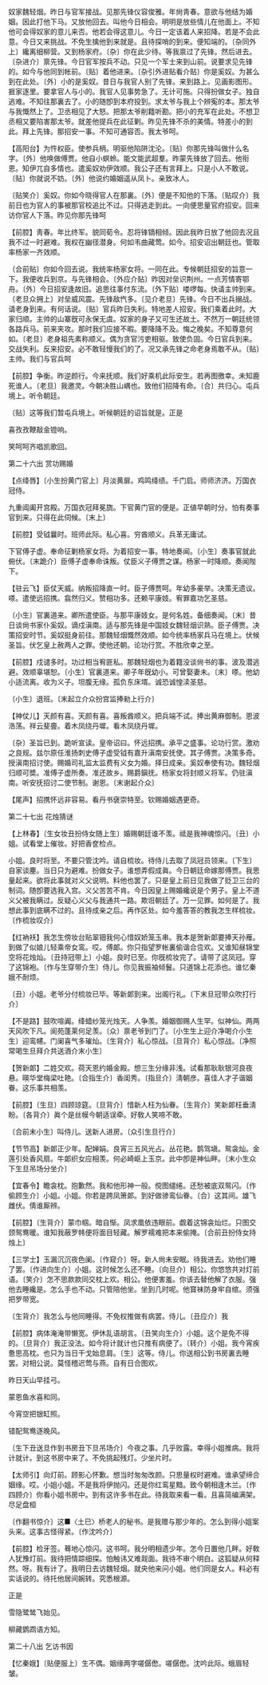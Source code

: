 <!-- { "loadSidebar": true } -->
奴家魏轻烟。昨日与官军接战。见那先锋仪容俊雅。年尙靑春。意欲与他结为婚姻。因此打他下马。又放他回去。叫他今日相会。明明是放些情儿在他面上。不知他可会得奴家的意儿来否。他若会得这意儿。今日一定该着人来招降。若是不会此意。今日又来挑战。不免生擒他到来就是。且待探哨的到来。便知端的。〔杂同外上〕纔离细柳营。又到杨家府。〔杂〕你在此少待。等我禀过了先锋。然后进去。〔杂进介〕禀先锋。今日官军按兵不动。只见一个军士来到山前。说要求见先锋的。如今与他同到帐前。〔贴〕着他进来。〔杂引外进贴看介贴〕你是奚奴。为甚么到在此处。〔外〕小的是奚奴。昔日与我官人别了先锋。来到路上。见画影图形。捱家逐里。要拿官人与小的。我官人见事势急了。无计可施。只得扮做女子。独自逃难。不知往那裏去了。小的随卽到本府投到。求太爷与我上个辨寃的本。那太爷与我慨然上了。卫丞相见了大怒。把那太爷削籍听勘。把小的充军在此处。不想卫丞相又要陷害那太爷。就差他提兵在此征剿。昨见先锋不杀的美情。特差小的到此。拜上先锋。那招安一事。不知可通容否。我太爷呵。 

【高阳台】为忤权臣。使参兵柄。明驱他陷阱沈沦。〔贴〕你那先锋叫做什么名字。〔外〕他唤做傅贾。他自小螟蛉。能文能武超羣。昨蒙先锋放了回去。他衔恩。知伊兀自多情也。遣奚奴劝伊效顺。我公子还有言拜上。只是小人不敢说。〔贴〕你就说不妨。〔外〕他说约婚姻遥从凤卜。亲致冰人。

〔贴笑介〕奚奴。你如今晓得官人在那裏。〔外〕便是不知他的下落。〔贴叹介〕我前日也为官人的事被那官校追比不过。只得逃走到此。一向便思量官府招安。回来访你官人下落。昨见你那先锋呵 

【前腔】靑春。年比终军。貌同荀令。忍将锋镝相倾。因此我昨日放了他回去况且我不过一时避难。我权在幽径潜身。何如韦曲藏莺。如今。招安诏出朝廷也。管取率杨家一齐效顺。

〔合前贴〕你如今回去说。我统率杨家女将。一同在此。专候朝廷招安的旨意一下。我便收兵到京。与先锋相会。〔外应介贴〕昨因对垒识荆州。一点芳情寄鄂舟。〔外〕今日招安逢故旧。追思往事付东流。〔外下贴〕喽啰每。快请主帅到来。〔老旦众拥上〕对垒威风震。先锋敌忾多。〔见介老旦〕先锋。今日不出兵搦战。请老身到来。有何话说。〔贴〕官兵昨日失利。特地差人招安。我们乘着此时。大家归顺。主帅的山寨旣可永保无虞。奴家的身子又可生还故土。不然万一朝廷统领各路兵马。前来夹攻。那时我们应接不暇。要降降不及。悔之晚矣。不知尊意何如。〔老旦〕老身祖先素称顺义。偶为贪官污吏相驱。致使负固。今日官兵到来。交战失利。反来招安。必不敢轻慢我们的了。况又承先锋之命老身焉敢不从。〔贴〕主帅。我们与官兵呵 

【前腔】争衡。昨逆颜行。今来抚顺。我们好乘机此际安生。若再图徼幸。未知鹿死谁人。〔老旦〕我邀灵。今朝决胜山嵎也。致他们招降有命。〔合〕共归心。屯兵境上。听令朝廷。

〔贴〕这等我们暂屯兵境上。听候朝廷的诏旨就是。正是 

喜孜孜鞭敲金镫响。



笑呵呵齐唱凯歌回。 

第二十六出
赏功赐婚

【点绛唇】〔小生扮黄门官上〕月淡黄扉。鸡鸣绛绩。千门启。师师济济。万国衣冠侍。

九重阊阖开宫殿。万国衣冠拜冕旒。下官黄门官的便是。正値早朝时分。怕有奏事官到来。只得在此伺候。〔末上〕 

【前腔】受钺曩时。班师此际。私心喜。穷酋顺义。兵革无庸试。

下官傅子虚。奉命征剿杨家女将。为着招安一事。特地奏闻。〔小生〕奏事官就此俯伏。〔末跪介〕臣傅子虚奉命诛叛。仗臣义子傅贾之谋。杨家一时降顺。奏闻陛下。 

【驻云飞】臣仗天威。纳叛招降直一时。臣子傅贾呵。年幼多豪举。决策无遗议。嗏。遣使远招携。翕然归义。赞相功多。还赖平康妓。宥罪嘉功乞圣慈。

〔小生〕官裏道来。卿所遣使臣。与那平康妓女。是何名姓。备细奏闻。〔末〕昔日谈尙书家仆奚奴。谪戍滇南。适与那先锋是中国妓女魏轻烟识熟。臣子傅贾。决策招安时节。奚奴挺身前往。那魏轻烟慨然效顺。如今统率杨家兵马在境上。伏候圣旨。伏乞皇上赦两人之罪。使他还朝。论功行赏。不胜欣幸之至。 

【前腔】戍谴多时。功过相当宥匪私。那魏轻烟也为着籍没谈尙书的事。波及潜逃避。效顺辜堪恕。〔小生〕官裏道来。卿子年旣幼小。可曾娶妻未。〔末〕嗏。他幼小适流离。收为义子。坦腹无缘。孤负东床壻。诚恐诚惶渎圣慈。

〔小生〕退班。〔末起立介众扮宫监捧勑上行介〕 

【神仗儿】天颜有喜。天颜有喜。喜叛酋顺义。把兵端不试。捧出黄麻御制。恩波浩荡。祥云斐亹。着木凤绕丹墀。看木凤绕丹墀。

〔杂〕圣旨已到。跪听宣读。皇帝诏曰。怀远招携。承平之盛事。论功行赏。激劝之良规。兹尔原任淮扬刺史傅子虚受钺有嘉升滇南安抚使。其子傅贾。决策多奇。授滇南招讨使。赐婚司礼监太监费有义女为婚。择日成亲。奚奴奉使有功。魏轻烟归顺可奬。准傅子虚所奏。准还故乡。赐爵鎭抚。杨家女将封顺义将军。仍驻滇南。听安抚招讨二使节制。谢恩。〔末谢起介众〕 

【尾声】招携怀远非容易。看丹书襃崇特至。钦赐婚姻遇更奇。 

第二十七出
花烛猜谜

【上林春】〔生女妆丑扮侍女随上生〕婚赐朝廷谁不羡。祗是我神魂惊闪。〔丑〕小姐。试看堂上催妆。好把香奁检点。

小姐。良时将至。不要只管沈吟。请自梳妆。待侍儿去取了凤冠员领来。〔下生〕自家谈麈。当日只为避难。扮做女子。谁想弄假成眞。今日朝廷命嫁那傅贾。我思量起来。欲将此事就对义父说明。料他也罢了。只是皇上前日见我做了贬卫三台的制词。随卽要选我入宫。义父苦苦不肯。今日因皇上赐婚纔说是个男子。皇上不道义父被我瞒过。反疑心义父与我通共一路。欺诳朝廷了。万一见罪。如何是了。我想此事到底瞒不过的。且待成亲之后。再作区处。如今羞答答的教我怎生样梳妆。〔作梳妆叹介〕 

【红衲袄】我怎生傍妆台贴翠钿我何心惜奴娇笼玉串。我本是贺新郞要捧天孙雁。到做了似娘儿轻乘帝女鸾。哎。傅郞。你只指望罗帐裏偷谐合卺欢。又谁知昼锦堂空将花烛灿。〔丑持冠带上〕小姐。良时已至。你旣梳妆完了。请带了这凤冠。穿了这锦袍。〔作与生穿带介生〕侍儿。你见我振袖倾鬟。只道锦上花添也。谁忆秦娥不耐烦。

〔丑〕小姐。老爷分付梳妆已毕。等新郞到来。出阁行礼。〔下末旦冠带众吹打行介〕 

【不是路】鼓吹喧阗。绛蜡纱笼光烛天。人争羡。婚姻御赐人生罕。似神仙。两两天风吹下凡。阆苑蓬莱何足羡。〔众〕禀老爷到门了。〔小生生上迎介净喝介小生生〕迎鸾幰。门阑喜气多璀灿。〔生背介〕私心惊战。〔旦背介〕私心惊战。〔净照常喝生旦拜介共送酒介末小生〕 

【贺新郞】二姓交欢。荷天恩约婚金殿。想三生分缘非浅。试看那耿耿银河良夜悬。暎华堂梅梁吐艳。〔合指生介〕香闺秀。〔指旦介〕淸朝彦。喜佳人才子谐姻眷。这乐事共相羡。

【前腔】〔生旦〕四顾琼筵。〔旦背介〕惜新人枉为仙眷。〔生背介〕笑新郞枉垂淸盼。〔各背介〕眞个是丝幙今朝适误牵。好敎人笑啼不敢。

〔合前末小生〕叫侍儿。送新人进房。〔众引生旦行介〕 

【节节高】新郞正少年。配婵娟。良宵三五风光占。丛花艳。鹊驾塡。鸳衾灿。金莲引处香风扇。牛郞织女应相羡。何必崎岖上玉京。此中卽是神仙畔。〔末小生众下生旦吊场分坐介〕 

【宜春令】瞻衾枕。抱歉然。我和他形神一般。傥图缱绻。还愁被底双鸳闪。〔作偷顾生介〕小姐。小姐。你若是跨凤箫郞。到好做骖鸾仙眷。〔合〕这其间。雄飞雌伏。倩谁厮辨。

【前腔】〔生背介〕蒙巾帼。暗自惭。凤求凰依违眼前。觑着这锦衾灿烂。只图交颈鸳鸯暖。谁知我蔽罗帏便将面目轻藏。解罗襦难把本来偷掩。〔合前丑扮侍女持烛上〕 

【三学士】玉漏沉沉夜色阑。〔作窥介〕呀。新人尙未安眠。待我进去。劝他们睡了罢。〔作进向生介〕小姐。这时候怎么还不睡。〔向旦介〕相公。你悠悠共对灯前语。〔笑介〕怎不思款款同交枕上欢。相公。他便害羞。你该去替他解了衣服。强他去睡纔是。怎么手也不动。只管陪他坐。坐到几时呢。他寳袜防身牢自绾。须强把罗带宽。

〔生背介〕我怎么与他同睡得。不免权推做有病罢。侍儿。〔丑应介〕我 

【前腔】病体淹淹带懒宽。伊休乱语胡言。〔丑笑向生介〕小姐。这个是免不得的。〔旦背介〕我正没法。如今将计就计也只推有病便了。〔转介〕小姐。我今宵疾惫思高枕。也只为当日干戈始息肩。〔生〕这等。侍儿。你送相公到书房裏去睡罢。对相公说。莫怪稽迟莺与燕。自有日合图欢。

昨日天山早挂弓。



蒙恩鱼水喜和同。

今宵空把银缸照。



错配鸳鸯逐晚风。

〔生下丑送旦作到书房丑下旦吊场介〕今夜之事。几乎败露。幸得小姐推病。我将计就计。到这书房中来了。不免挑起残灯。少坐片时。 

【太师引】向灯前。顾影心怀歉。想当时匆匆改颜。只思量权时避难。谁承望缔合姻缘。哎。小姐小姐。不是我将伊抛闪。还是你红鸾星黯。致今朝相逢木兰。〔作四顾介〕你看小姐书房中。到有这许多书在此。待我取来看一看。且喜简编满架。尽足盘桓

〔作翻书惊介〕这■〈土巳〉桥老人的秘书。是我赠与那少年的。怎么到得小姐案头来。这事古怪得紧。〔作沈吟介〕 

【前腔】检牙签。蓦地心惊闪。这书呵。我分明相遗少年。怎今日置他几畔。好敎人犹豫灯前。我待把情踪细探。怕触讳又难觌面。我待不审个明白。这狐疑从何释然。呀。我有计了。我明日去访魏轻烟。就央他来问小姐。他们同是女人。料必有实话说的。待托他居间婉转。究悉根源。

正是 

雪隐鹭鸶飞始见。



柳藏鹦鹉语方知。 

第二十八出
乞访书因

【忆秦娥】〔贴便服上〕生不偶。姻缘两字嗟僝僽。嗟僝僽。沈吟此际。蛾眉轻皱。

